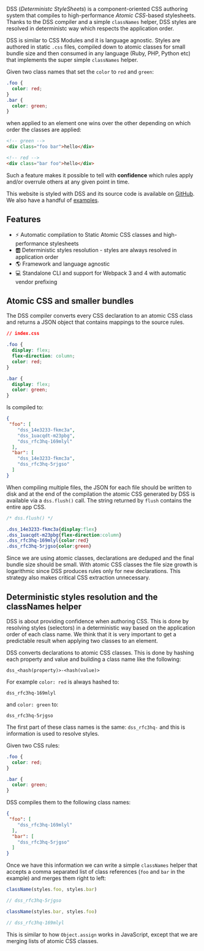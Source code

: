 DSS (_Deterministc StyleSheets_) is a component-oriented CSS authoring system that compiles to high-performance _Atomic CSS_-based stylesheets. Thanks to the DSS compiler and a simple `classNames` helper, DSS styles are resolved in deterministc way which respects the application order.

DSS is similar to CSS Modules and it is language agnostic. Styles are authored in static `.css` files, compiled down to atomic classes for small bundle size and then consumed in any language (Ruby, PHP, Python etc) that implements the super simple `classNames` helper.

Given two class names that set the `color` to `red` and `green`:

```css
.foo {
  color: red;
}
.bar {
  color: green;
}
```

when applied to an element one wins over the other depending on which order the classes are applied:

```html
<!-- green -->
<div class="foo bar">hello</div>

<!-- red -->
<div class="bar foo">hello</div>
```

Such a feature makes it possible to tell with **confidence** which rules apply and/or overrule others at any given point in time.

This website is styled with DSS and its source code is available on [GitHub](https://github.com/giuseppeg/dss/tree/master/website). We also have a handful of [examples](https://github.com/giuseppeg/dss/tree/master/examples).

## Features

* ⚡️ Automatic compilation to Static Atomic CSS classes and high-performance stylesheets
* 🆎 Deterministic styles resolution - styles are always resolved in application order
* 🌎 Framework and language agnostic
* 💻 Standalone CLI and support for Webpack 3 and 4 with automatic vendor prefixing

## Atomic CSS and smaller bundles

The DSS compiler converts every CSS declaration to an atomic CSS class and returns a JSON object that contains mappings to the source rules.

```css
// index.css

.foo {
  display: flex;
  flex-direction: column;
  color: red;
}

.bar {
  display: flex;
  color: green;
}
```

Is compiled to:

```JSON
{
 "foo": [
    "dss_14e3233-fkmc3a",
    "dss_1uacqdt-m23pbg",
    "dss_rfc3hq-169mlyl"
  ],
  "bar": [
    "dss_14e3233-fkmc3a",
    "dss_rfc3hq-5rjgso"
  ]
}
```


When compiling multiple files, the JSON for each file should be written to disk and at the end of the compilation the atomic CSS generated by DSS is available via a `dss.flush()` call. The string returned by `flush` contains the entire app CSS.

```css
/* dss.flush() */

.dss_14e3233-fkmc3a{display:flex}
.dss_1uacqdt-m23pbg{flex-direction:column}
.dss_rfc3hq-169mlyl{color:red}
.dss_rfc3hq-5rjgso{color:green}
```

Since we are using atomic classes, declarations are deduped and the final bundle size should be small. With atomic CSS classes the file size growth is logarithmic since DSS produces rules only for new declarations. This strategy also makes critical CSS extraction unnecessary.

## Deterministic styles resolution and the classNames helper

DSS is about providing confidence when authoring CSS. This is done by resolving styles (selectors) in a deterministic way based on the application order of each class name. We think that it is very important to get a predictable result when applying two classes to an element.

DSS converts declarations to atomic CSS classes. This is done by hashing each property and value and building a class name like the following:

```
dss_<hash(property)>-<hash(value)>
```

For example `color: red` is always hashed to:

```
dss_rfc3hq-169mlyl
```

and `color: green` to:


```
dss_rfc3hq-5rjgso
```

The first part of these class names is the same: `dss_rfc3hq-` and this is information is used to resolve styles.

Given two CSS rules:

```css
.foo {
  color: red;
}

.bar {
  color: green;
}
```

DSS compiles them to the following class names:

```JSON
{
 "foo": [
    "dss_rfc3hq-169mlyl"
  ],
  "bar": [
    "dss_rfc3hq-5rjgso"
  ]
}
```

Once we have this information we can write a simple `classNames` helper that accepts a comma separated list of class references (`foo` and `bar` in the example) and merges them right to left:

```js
className(styles.foo, styles.bar)

// dss_rfc3hq-5rjgso

className(styles.bar, styles.foo)

// dss_rfc3hq-169mlyl
```

This is similar to how `Object.assign` works in JavaScript, except that we are merging lists of atomic CSS classes.
